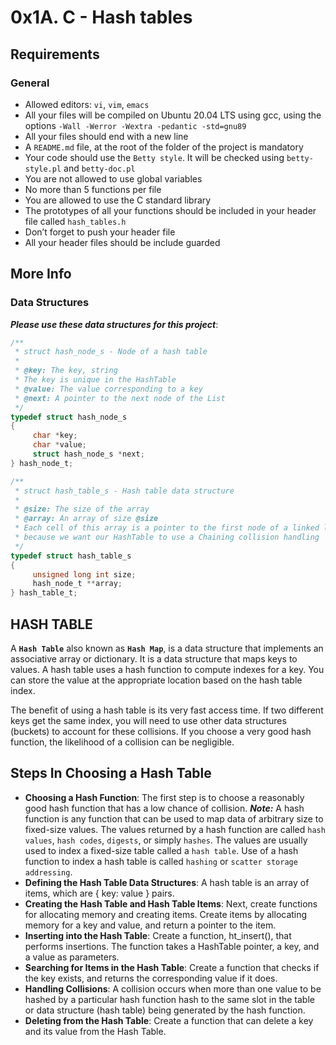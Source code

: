 # 0x1A. C - Hash tables

## Requirements

### General

- Allowed editors: `vi`, `vim`, `emacs`
- All your files will be compiled on Ubuntu 20.04 LTS using gcc, using the options `-Wall -Werror -Wextra -pedantic -std=gnu89`
- All your files should end with a new line
- A `README.md` file, at the root of the folder of the project is mandatory
- Your code should use the `Betty style`. It will be checked using `betty-style.pl` and `betty-doc.pl`
- You are not allowed to use global variables
- No more than 5 functions per file
- You are allowed to use the C standard library
- The prototypes of all your functions should be included in your header file called `hash_tables.h`
- Don’t forget to push your header file
- All your header files should be include guarded

## More Info

### Data Structures

_**Please use these data structures for this project**_:

```c
/**
 * struct hash_node_s - Node of a hash table
 *
 * @key: The key, string
 * The key is unique in the HashTable
 * @value: The value corresponding to a key
 * @next: A pointer to the next node of the List
 */
typedef struct hash_node_s
{
     char *key;
     char *value;
     struct hash_node_s *next;
} hash_node_t;

/**
 * struct hash_table_s - Hash table data structure
 *
 * @size: The size of the array
 * @array: An array of size @size
 * Each cell of this array is a pointer to the first node of a linked list,
 * because we want our HashTable to use a Chaining collision handling
 */
typedef struct hash_table_s
{
     unsigned long int size;
     hash_node_t **array;
} hash_table_t;
```

## HASH TABLE

A **`Hash Table`** also known as **`Hash Map`**, is a data structure that implements an associative array or dictionary. It is a data structure that maps keys to values. A hash table uses a hash function to compute indexes for a key. You can store the value at the appropriate location based on the hash table index.

The benefit of using a hash table is its very fast access time. If two different keys get the same index, you will need to use other data structures (buckets) to account for these collisions. If you choose a very good hash function, the likelihood of a collision can be negligible.

## Steps In Choosing a Hash Table

- **Choosing a Hash Function**: The first step is to choose a reasonably good hash function that has a low chance of collision. **_Note:_** A hash function is any function that can be used to map data of arbitrary size to fixed-size values. The values returned by a hash function are called `hash values`, `hash codes`, `digests`, or simply `hashes`. The values are usually used to index a fixed-size table called a `hash table`. Use of a hash function to index a hash table is called `hashing` or `scatter storage addressing`.
- **Defining the Hash Table Data Structures**: A hash table is an array of items, which are { key: value } pairs.
- **Creating the Hash Table and Hash Table Items**: Next, create functions for allocating memory and creating items. Create items by allocating memory for a key and value, and return a pointer to the item.
- **Inserting into the Hash Table**: Create a function, ht_insert(), that performs insertions. The function takes a HashTable pointer, a key, and a value as parameters.
- **Searching for Items in the Hash Table**: Create a function that checks if the key exists, and returns the corresponding value if it does.
- **Handling Collisions**: A collision occurs when more than one value to be hashed by a particular hash function hash to the same slot in the table or data structure (hash table) being generated by the hash function.
- **Deleting from the Hash Table**: Create a function that can delete a key and its value from the Hash Table.